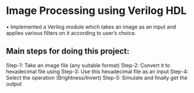 
# Image Processing using Verilog HDL

• Implemented a Verilog module which takes an image as an input and applies various filters on it according to user’s choice.

## Main steps for doing this project:
Step-1: Take an image file (any suitable format)
Step-2: Convert it to hexadecimal file using
Step-3: Use this hexadecimal file as an input
Step-4: Select the operation (Brightness/Invert)
Step-5: Simulate and finally get the output
